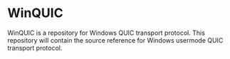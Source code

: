 # WinQUIC
WinQUIC is a repository for Windows QUIC transport protocol.  This repository will contain the source reference for Windows usermode QUIC transport protocol.

